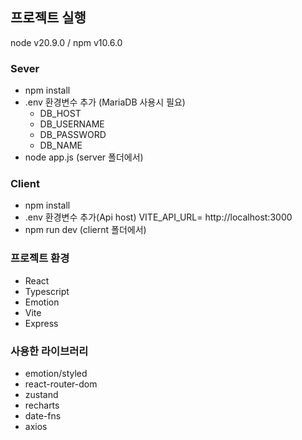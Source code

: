## 프로젝트 실행
node v20.9.0 / npm v10.6.0

### Sever
- npm install
- .env 환경변수 추가
(MariaDB 사용시 필요)
  - DB_HOST
  - DB_USERNAME
  - DB_PASSWORD
  - DB_NAME
- node app.js (server 폴더에서)

### Client
- npm install
- .env 환경변수 추가(Api host)
VITE_API_URL= http://localhost:3000
- npm run dev (cliernt 폴더에서)


### 프로젝트 환경
- React
- Typescript
- Emotion
- Vite
- Express

### 사용한 라이브러리
- emotion/styled
- react-router-dom
- zustand
- recharts
- date-fns
- axios
